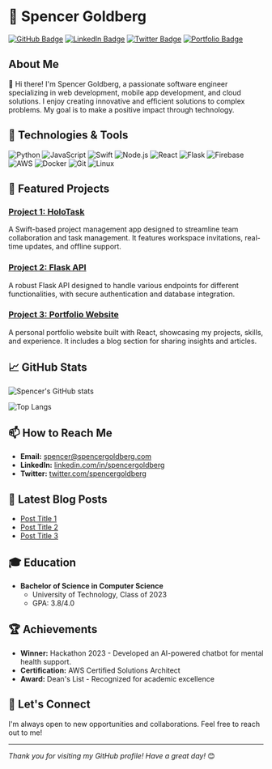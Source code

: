 # 💼 Spencer Goldberg

[![GitHub Badge](https://img.shields.io/badge/-GitHub-181717?style=flat&logo=GitHub&logoColor=white&link=https://github.com/spencergoldberg1)](https://github.com/spencergoldberg1)
[![LinkedIn Badge](https://img.shields.io/badge/-LinkedIn-0077B5?style=flat&logo=LinkedIn&logoColor=white&link=https://www.linkedin.com/in/spencergoldberg/)](https://www.linkedin.com/in/spencergoldberg/)
[![Twitter Badge](https://img.shields.io/badge/-Twitter-1DA1F2?style=flat&logo=Twitter&logoColor=white&link=https://twitter.com/spencergoldberg)](https://twitter.com/spencergoldberg)
[![Portfolio Badge](https://img.shields.io/badge/-Portfolio-FF5722?style=flat&logo=Google-Chrome&logoColor=white&link=https://spencergoldberg.com)](https://spencergoldberg.com)

## About Me

👋 Hi there! I'm Spencer Goldberg, a passionate software engineer specializing in web development, mobile app development, and cloud solutions. I enjoy creating innovative and efficient solutions to complex problems. My goal is to make a positive impact through technology.

## 🔧 Technologies & Tools

![Python](https://img.shields.io/badge/-Python-3776AB?style=flat&logo=python&logoColor=white)
![JavaScript](https://img.shields.io/badge/-JavaScript-F7DF1E?style=flat&logo=JavaScript&logoColor=black)
![Swift](https://img.shields.io/badge/-Swift-FA7343?style=flat&logo=Swift&logoColor=white)
![Node.js](https://img.shields.io/badge/-Node.js-339933?style=flat&logo=Node.js&logoColor=white)
![React](https://img.shields.io/badge/-React-61DAFB?style=flat&logo=React&logoColor=black)
![Flask](https://img.shields.io/badge/-Flask-000000?style=flat&logo=Flask&logoColor=white)
![Firebase](https://img.shields.io/badge/-Firebase-FFCA28?style=flat&logo=Firebase&logoColor=black)
![AWS](https://img.shields.io/badge/-AWS-232F3E?style=flat&logo=Amazon-AWS&logoColor=white)
![Docker](https://img.shields.io/badge/-Docker-2496ED?style=flat&logo=Docker&logoColor=white)
![Git](https://img.shields.io/badge/-Git-F05032?style=flat&logo=Git&logoColor=white)
![Linux](https://img.shields.io/badge/-Linux-FCC624?style=flat&logo=Linux&logoColor=black)

## 🌟 Featured Projects

### [Project 1: HoloTask](https://github.com/spencergoldberg1/holotask)
A Swift-based project management app designed to streamline team collaboration and task management. It features workspace invitations, real-time updates, and offline support.

### [Project 2: Flask API](https://github.com/spencergoldberg1/flask-api)
A robust Flask API designed to handle various endpoints for different functionalities, with secure authentication and database integration.

### [Project 3: Portfolio Website](https://github.com/spencergoldberg1/portfolio)
A personal portfolio website built with React, showcasing my projects, skills, and experience. It includes a blog section for sharing insights and articles.

## 📈 GitHub Stats

![Spencer's GitHub stats](https://github-readme-stats.vercel.app/api?username=spencergoldberg1&show_icons=true&theme=radical&count_private=true&include_all_commits=true&hide=contribs,issues&token=YOUR_GITHUB_TOKEN)

![Top Langs](https://github-readme-stats.vercel.app/api/top-langs/?username=spencergoldberg1&layout=compact&theme=radical&count_private=true&token=YOUR_GITHUB_TOKEN)


## 📫 How to Reach Me

- **Email:** spencer@spencergoldberg.com
- **LinkedIn:** [linkedin.com/in/spencergoldberg](https://www.linkedin.com/in/spencergoldberg/)
- **Twitter:** [twitter.com/spencergoldberg](https://twitter.com/spencergoldberg)

## 📝 Latest Blog Posts

- [Post Title 1](https://spencergoldberg.com/blog/post-title-1)
- [Post Title 2](https://spencergoldberg.com/blog/post-title-2)
- [Post Title 3](https://spencergoldberg.com/blog/post-title-3)

## 🎓 Education

- **Bachelor of Science in Computer Science**
  - University of Technology, Class of 2023
  - GPA: 3.8/4.0

## 🏆 Achievements

- **Winner:** Hackathon 2023 - Developed an AI-powered chatbot for mental health support.
- **Certification:** AWS Certified Solutions Architect
- **Award:** Dean's List - Recognized for academic excellence

## 🤝 Let's Connect

I'm always open to new opportunities and collaborations. Feel free to reach out to me!

---

*Thank you for visiting my GitHub profile! Have a great day!* 😊
